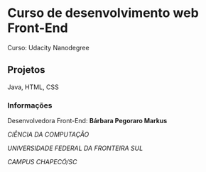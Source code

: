 # Curso de desenvolvimento web Front-End

Curso: Udacity Nanodegree

## Projetos
Java, HTML, CSS

### Informações

Desenvolvedora Front-End: **Bárbara Pegoraro Markus**

*CIÊNCIA DA COMPUTAÇÃO*

*UNIVERSIDADE FEDERAL DA FRONTEIRA SUL*

*CAMPUS CHAPECÓ/SC*
